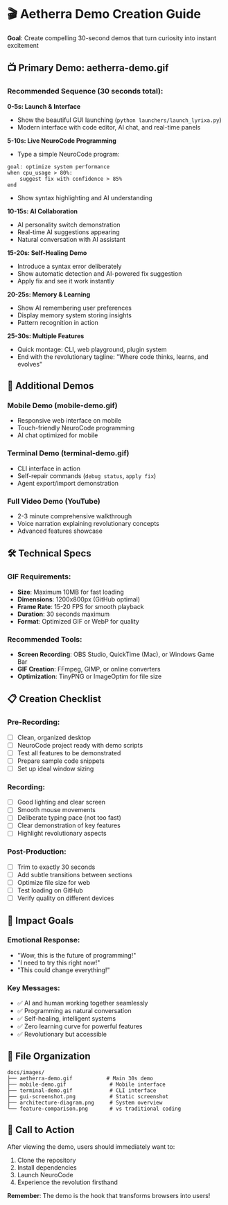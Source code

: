 # 🎬 Aetherra Demo Creation Guide

**Goal**: Create compelling 30-second demos that turn curiosity into instant excitement

## 📺 **Primary Demo: aetherra-demo.gif**

### **Recommended Sequence (30 seconds total):**

**0-5s: Launch & Interface**
- Show the beautiful GUI launching (`python launchers/launch_lyrixa.py`)
- Modern interface with code editor, AI chat, and real-time panels

**5-10s: Live NeuroCode Programming**
- Type a simple NeuroCode program:
```neurocode
goal: optimize system performance
when cpu_usage > 80%:
    suggest fix with confidence > 85%
end
```
- Show syntax highlighting and AI understanding

**10-15s: AI Collaboration**
- AI personality switch demonstration
- Real-time AI suggestions appearing
- Natural conversation with AI assistant

**15-20s: Self-Healing Demo**
- Introduce a syntax error deliberately
- Show automatic detection and AI-powered fix suggestion
- Apply fix and see it work instantly

**20-25s: Memory & Learning**
- Show AI remembering user preferences
- Display memory system storing insights
- Pattern recognition in action

**25-30s: Multiple Features**
- Quick montage: CLI, web playground, plugin system
- End with the revolutionary tagline: "Where code thinks, learns, and evolves"

## 🎯 **Additional Demos**

### **Mobile Demo (mobile-demo.gif)**
- Responsive web interface on mobile
- Touch-friendly NeuroCode programming
- AI chat optimized for mobile

### **Terminal Demo (terminal-demo.gif)**
- CLI interface in action
- Self-repair commands (`debug status`, `apply fix`)
- Agent export/import demonstration

### **Full Video Demo (YouTube)**
- 2-3 minute comprehensive walkthrough
- Voice narration explaining revolutionary concepts
- Advanced features showcase

## 🛠 **Technical Specs**

### **GIF Requirements:**
- **Size**: Maximum 10MB for fast loading
- **Dimensions**: 1200x800px (GitHub optimal)
- **Frame Rate**: 15-20 FPS for smooth playback
- **Duration**: 30 seconds maximum
- **Format**: Optimized GIF or WebP for quality

### **Recommended Tools:**
- **Screen Recording**: OBS Studio, QuickTime (Mac), or Windows Game Bar
- **GIF Creation**: FFmpeg, GIMP, or online converters
- **Optimization**: TinyPNG or ImageOptim for file size

## 📋 **Creation Checklist**

### **Pre-Recording:**
- [ ] Clean, organized desktop
- [ ] NeuroCode project ready with demo scripts
- [ ] Test all features to be demonstrated
- [ ] Prepare sample code snippets
- [ ] Set up ideal window sizing

### **Recording:**
- [ ] Good lighting and clear screen
- [ ] Smooth mouse movements
- [ ] Deliberate typing pace (not too fast)
- [ ] Clear demonstration of key features
- [ ] Highlight revolutionary aspects

### **Post-Production:**
- [ ] Trim to exactly 30 seconds
- [ ] Add subtle transitions between sections
- [ ] Optimize file size for web
- [ ] Test loading on GitHub
- [ ] Verify quality on different devices

## 🚀 **Impact Goals**

### **Emotional Response:**
- "Wow, this is the future of programming!"
- "I need to try this right now!"
- "This could change everything!"

### **Key Messages:**
- ✅ AI and human working together seamlessly
- ✅ Programming as natural conversation
- ✅ Self-healing, intelligent systems
- ✅ Zero learning curve for powerful features
- ✅ Revolutionary but accessible

## 📂 **File Organization**

```
docs/images/
├── aetherra-demo.gif           # Main 30s demo
├── mobile-demo.gif              # Mobile interface
├── terminal-demo.gif            # CLI interface
├── gui-screenshot.png           # Static screenshot
├── architecture-diagram.png     # System overview
└── feature-comparison.png       # vs traditional coding
```

## 🎯 **Call to Action**

After viewing the demo, users should immediately want to:
1. Clone the repository
2. Install dependencies
3. Launch NeuroCode
4. Experience the revolution firsthand

**Remember**: The demo is the hook that transforms browsers into users!
